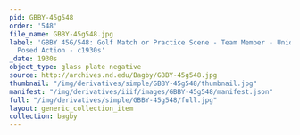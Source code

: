 ```yaml
---
pid: GBBY-45g548
order: '548'
file_name: GBBY-45g548.jpg
label: 'GBBY 45G/548: Golf Match or Practice Scene - Team Member - Unidentified -
  Posed Action - c1930s'
_date: 1930s
object_type: glass plate negative
source: http://archives.nd.edu/Bagby/GBBY-45g548.jpg
thumbnail: "/img/derivatives/simple/GBBY-45g548/thumbnail.jpg"
manifest: "/img/derivatives/iiif/images/GBBY-45g548/manifest.json"
full: "/img/derivatives/simple/GBBY-45g548/full.jpg"
layout: generic_collection_item
collection: bagby
---
```

